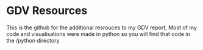 # GDV Resources

This is the github for the additional resrouces to my GDV report, Most of my code and visualisations were made in python so you will find that code in the /python directory